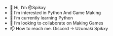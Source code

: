 - 👋 Hi, I’m @Spikxy
- 👀 I’m interested in Python And Game Making
- 🌱 I’m currently learning Python
- 💞️ I’m looking to collaborate on Making Games
- 📫 How to reach me. Discord -> Uzumaki Spikxy

<!---
Spikxy/Spikxy is a ✨ special ✨ repository because its `README.md` (this file) appears on your GitHub profile.
You can click the Preview link to take a look at your changes.
--->
